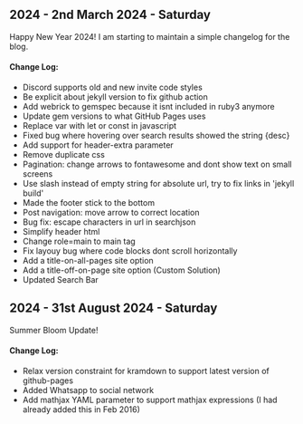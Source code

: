 ## 2024 - 2nd March 2024 - Saturday
Happy New Year 2024! I am starting to maintain a simple changelog for the blog.

#### Change Log:
- Discord supports old and new invite code styles 
- Be explicit about jekyll version to fix github action
- Add webrick to gemspec because it isnt included in ruby3 anymore
- Update gem versions to what GitHub Pages uses
- Replace var with let or const in javascript
- Fixed bug where hovering over search results showed the string {desc}
- Add support for header-extra parameter
- Remove duplicate css
- Pagination: change arrows to fontawesome and dont show text on small screens
- Use slash instead of empty string for absolute url, try to fix links in 'jekyll build'
- Made the footer stick to the bottom
- Post navigation: move arrow to correct location
- Bug fix: escape characters in url in searchjson
- Simplify header html
- Change role=main to main tag
- Fix layouy bug where code blocks dont scroll horizontally
- Add a title-on-all-pages site option
- Add a title-off-on-page site option (Custom Solution)
- Updated Search Bar


## 2024 - 31st August 2024 - Saturday
Summer Bloom Update!

#### Change Log:
- Relax version constraint for kramdown to support latest version of github-pages
- Added Whatsapp to social network
- Add mathjax YAML parameter to support mathjax expressions (I had already added this in Feb 2016)